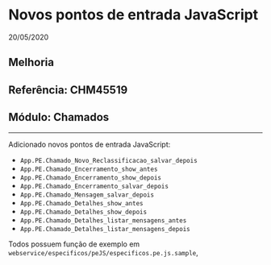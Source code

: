 # Novos pontos de entrada JavaScript
20/05/2020
## Melhoria
## Referência: CHM45519
## Módulo: Chamados
***

Adicionado novos pontos de entrada JavaScript:

* `App.PE.Chamado_Novo_Reclassificacao_salvar_depois`
* `App.PE.Chamado_Encerramento_show_antes`
* `App.PE.Chamado_Encerramento_show_depois`
* `App.PE.Chamado_Encerramento_salvar_depois`
* `App.PE.Chamado_Mensagem_salvar_depois`
* `App.PE.Chamado_Detalhes_show_antes`
* `App.PE.Chamado_Detalhes_show_depois`
* `App.PE.Chamado_Detalhes_listar_mensagens_antes`
* `App.PE.Chamado_Detalhes_listar_mensagens_depois`

Todos possuem função de exemplo em `webservice/especificos/peJS/especificos.pe.js.sample`,